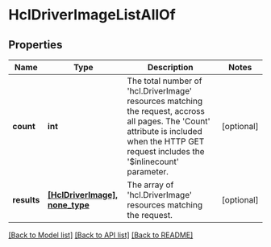 # HclDriverImageListAllOf

## Properties
Name | Type | Description | Notes
------------ | ------------- | ------------- | -------------
**count** | **int** | The total number of &#39;hcl.DriverImage&#39; resources matching the request, accross all pages. The &#39;Count&#39; attribute is included when the HTTP GET request includes the &#39;$inlinecount&#39; parameter. | [optional] 
**results** | [**[HclDriverImage], none_type**](HclDriverImage.md) | The array of &#39;hcl.DriverImage&#39; resources matching the request. | [optional] 

[[Back to Model list]](../README.md#documentation-for-models) [[Back to API list]](../README.md#documentation-for-api-endpoints) [[Back to README]](../README.md)


